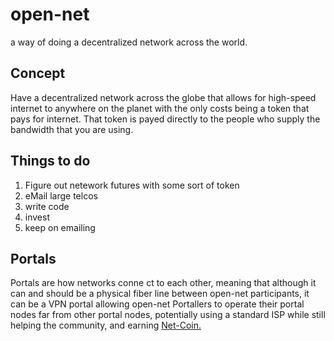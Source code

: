# open-net
a way of doing a decentralized network across the world.



## Concept
Have a decentralized network across the globe that allows for high-speed internet to anywhere on the planet with the only costs being a token that pays for internet. That token is payed directly to the people who supply the bandwidth that you are using.



## Things to do
1. Figure out netework futures with some sort of token
2. eMail large telcos
3. write code
4. invest
5. keep on emailing



## Portals
Portals are how networks conne ct to each other, meaning that although it can and should be a physical fiber line between open-net participants, it can be a VPN portal allowing open-net Portallers to operate their portal nodes far from other portal nodes, potentially using a standard ISP while still helping the community, and earning [Net-Coin.](./net-coin.md)